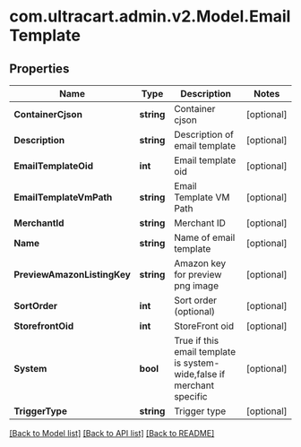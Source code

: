 
# com.ultracart.admin.v2.Model.EmailTemplate

## Properties

Name | Type | Description | Notes
------------ | ------------- | ------------- | -------------
**ContainerCjson** | **string** | Container cjson | [optional] 
**Description** | **string** | Description of email template | [optional] 
**EmailTemplateOid** | **int** | Email template oid | [optional] 
**EmailTemplateVmPath** | **string** | Email Template VM Path | [optional] 
**MerchantId** | **string** | Merchant ID | [optional] 
**Name** | **string** | Name of email template | [optional] 
**PreviewAmazonListingKey** | **string** | Amazon key for preview png image | [optional] 
**SortOrder** | **int** | Sort order (optional) | [optional] 
**StorefrontOid** | **int** | StoreFront oid | [optional] 
**System** | **bool** | True if this email template is system-wide,false if merchant specific | [optional] 
**TriggerType** | **string** | Trigger type | [optional] 

[[Back to Model list]](../README.md#documentation-for-models)
[[Back to API list]](../README.md#documentation-for-api-endpoints)
[[Back to README]](../README.md)


